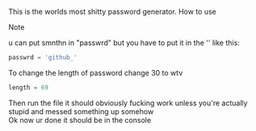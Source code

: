 This is the worlds most shitty password generator. How to use
> [!NOTE]
>
> u can put smnthn in "passwrd" but you have to put it in the '' like this:
```python
passwrd = 'github_'
```
To change the length of password change 30 to wtv
```python
length = 69
```
Then run the file it should obviously fucking work unless you're actually stupid and messed something up somehow\
Ok now ur done it should be in the console
